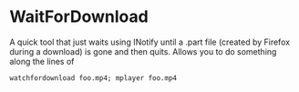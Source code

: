 # WaitForDownload

A quick tool that just waits using INotify until a .part file (created by
Firefox during a download) is gone and then quits. Allows you to do something
along the lines of

```
watchfordownload foo.mp4; mplayer foo.mp4
```

